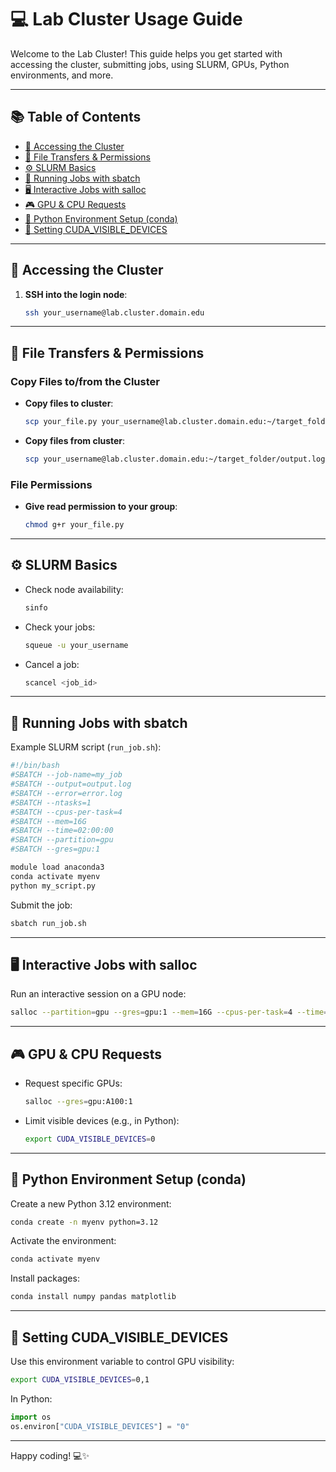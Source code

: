# 💻 Lab Cluster Usage Guide

Welcome to the Lab Cluster! This guide helps you get started with accessing the cluster, submitting jobs, using SLURM, GPUs, Python environments, and more.

---

## 📚 Table of Contents

* [🔑 Accessing the Cluster](#-accessing-the-cluster)
* [📁 File Transfers & Permissions](#-file-transfers--permissions)
* [⚙️ SLURM Basics](#️-slurm-basics)
* [🚀 Running Jobs with sbatch](#-running-jobs-with-sbatch)
* [🖥️ Interactive Jobs with salloc](#️-interactive-jobs-with-salloc)
* [🎮 GPU & CPU Requests](#-gpu--cpu-requests)
* [🐍 Python Environment Setup (conda)](#-python-environment-setup-conda)
* [🧠 Setting CUDA\_VISIBLE\_DEVICES](#-setting-cuda_visible_devices)

---

## 🔑 Accessing the Cluster

1. **SSH into the login node**:

   ```bash
   ssh your_username@lab.cluster.domain.edu
   ```

---

## 📁 File Transfers & Permissions

### Copy Files to/from the Cluster

* **Copy files to cluster**:

  ```bash
  scp your_file.py your_username@lab.cluster.domain.edu:~/target_folder/
  ```
* **Copy files from cluster**:

  ```bash
  scp your_username@lab.cluster.domain.edu:~/target_folder/output.log ./
  ```

### File Permissions

* **Give read permission to your group**:

  ```bash
  chmod g+r your_file.py
  ```

---

## ⚙️ SLURM Basics

* Check node availability:

  ```bash
  sinfo
  ```
* Check your jobs:

  ```bash
  squeue -u your_username
  ```
* Cancel a job:

  ```bash
  scancel <job_id>
  ```

---

## 🚀 Running Jobs with sbatch

Example SLURM script (`run_job.sh`):

```bash
#!/bin/bash
#SBATCH --job-name=my_job
#SBATCH --output=output.log
#SBATCH --error=error.log
#SBATCH --ntasks=1
#SBATCH --cpus-per-task=4
#SBATCH --mem=16G
#SBATCH --time=02:00:00
#SBATCH --partition=gpu
#SBATCH --gres=gpu:1

module load anaconda3
conda activate myenv
python my_script.py
```

Submit the job:

```bash
sbatch run_job.sh
```

---

## 🖥️ Interactive Jobs with salloc

Run an interactive session on a GPU node:

```bash
salloc --partition=gpu --gres=gpu:1 --mem=16G --cpus-per-task=4 --time=01:00:00
```

---

## 🎮 GPU & CPU Requests

* Request specific GPUs:

  ```bash
  salloc --gres=gpu:A100:1
  ```
* Limit visible devices (e.g., in Python):

  ```bash
  export CUDA_VISIBLE_DEVICES=0
  ```

---

## 🐍 Python Environment Setup (conda)

Create a new Python 3.12 environment:

```bash
conda create -n myenv python=3.12
```

Activate the environment:

```bash
conda activate myenv
```

Install packages:

```bash
conda install numpy pandas matplotlib
```

---

## 🧠 Setting CUDA\_VISIBLE\_DEVICES

Use this environment variable to control GPU visibility:

```bash
export CUDA_VISIBLE_DEVICES=0,1
```

In Python:

```python
import os
os.environ["CUDA_VISIBLE_DEVICES"] = "0"
```

---

Happy coding! 💻✨

